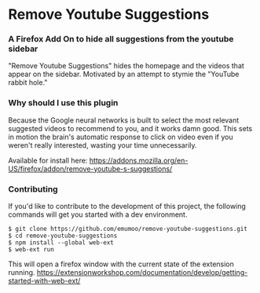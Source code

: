 # Remove Youtube Suggestions
### A Firefox Add On to hide all suggestions from the youtube sidebar

"Remove Youtube Suggestions" hides the homepage and the videos that appear on the sidebar.
Motivated by an attempt to stymie the "YouTube rabbit hole."

### Why should I use this plugin
Because the Google neural networks is built to select the most relevant suggested videos to recommend to you, and it works damn good.
This sets in motion the brain's automatic response to click on video even if you weren't really interested, wasting your time unnecessarily.

Available for install here: https://addons.mozilla.org/en-US/firefox/addon/remove-youtube-s-suggestions/

### Contributing
If you'd like to contribute to the development of this project, the following commands will get you started with a dev environment.
```
$ git clone https://github.com/emumoo/remove-youtube-suggestions.git
$ cd remove-youtube-suggestions
$ npm install --global web-ext
$ web-ext run
```

This will open a firefox window with the current state of the extension running.
https://extensionworkshop.com/documentation/develop/getting-started-with-web-ext/
